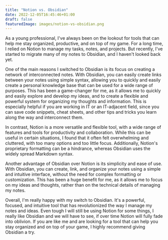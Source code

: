 ```yaml
---
title: "Notion vs. Obsidian"
date: 2022-12-05T16:45:46+01:00
draft: false
featuredImage: images/notion-vs-obsidian.png
---
```


As a young professional, I've always been on the lookout for tools that can help me stay organized, productive, and on top of my game. For a long time, I relied on Notion to manage my tasks, notes, and projects. But recently, I've started to migrate many of my notes to Obsidian, and I haven't looked back yet.

One of the main reasons I switched to Obsidian is its focus on creating a network of interconnected notes. With Obsidian, you can easily create links between your notes using simple syntax, allowing you to quickly and easily create a personal knowledge base that can be used for a wide range of purposes. This has been a game-changer for me, as it allows me to quickly and easily explore and develop my ideas, and to create a flexible and powerful system for organizing my thoughts and information. This is especially helpful if you are working in IT or an IT-adjacent field, since you can save code snippets, cheat sheets, and other tips and tricks you learn along the way and interconnect them.

In contrast, Notion is a more versatile and flexible tool, with a wide range of features and tools for productivity and collaboration. While this can be useful in certain situations, I found that it often felt overwhelming and cluttered, with too many options and too little focus. Additionally, Notion's proprietary formatting can be a hindrance, whereas Obsidian uses the widely spread Markdown syntax.

Another advantage of Obsidian over Notion is its simplicity and ease of use. With Obsidian, you can create, link, and organize your notes using a simple and intuitive interface, without the need for complex formatting or customization. This has been a huge benefit for me, as it allows me to focus on my ideas and thoughts, rather than on the technical details of managing my notes.

Overall, I'm really happy with my switch to Obsidian. It's a powerful, focused, and intuitive tool that has revolutionized the way I manage my notes and ideas. Even tough I will still be using Notion for some things, I really like Obsidian and we will have to see, if over time Notion will fully fade into oblivion. If you are like me and are looking for a tool that can help you stay organized and on top of your game, I highly recommend giving Obsidian a try.